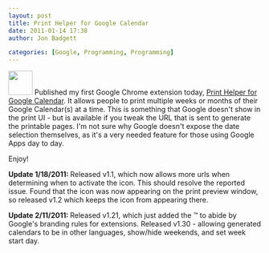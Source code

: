 ```yaml
---
layout: post
title: Print Helper for Google Calendar
date: 2011-01-14 17:38
author: Jon Badgett

categories: [Google, Programming, Programming]
---
```

<a href="https://chrome.google.com/webstore/detail/ikdmpidajjfjojgokomhnomlngadchmd"><img class="alignright size-full wp-image-127" title="Print Helper for Google Calendar" src="http://www.jonthenerd.com/wp-content/uploads/2011/01/icon-48.png" alt="" width="48" height="48" /></a>
Published my first Google Chrome extension today, <a href="https://chrome.google.com/webstore/detail/ikdmpidajjfjojgokomhnomlngadchmd">Print Helper for Google Calendar</a>. It allows people to print multiple weeks or months of their Google Calendar(s) at a time. This is something that Google doesn't show in the print UI - but is available if you tweak the URL that is sent to generate the printable pages. I'm not sure why Google doesn't expose the date selection themselves, as it's a very needed feature for those using Google Apps day to day.

Enjoy!

<strong>Update 1/18/2011: </strong>Released v1.1, which now allows more urls when determining when to activate the icon. This should resolve the reported issue. Found that the icon was now appearing on the print preview window, so released v1.2 which keeps the icon from appearing there.

<strong>Update 2/11/2011: </strong>Released v1.21, which just added the ™ to abide by Google's branding rules for extensions. Released v1.30 - allowing generated calendars to be in other languages, show/hide weekends, and set week start day.
